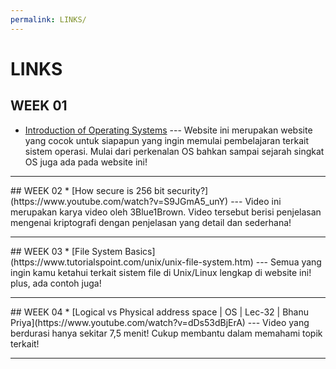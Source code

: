 ```yaml
---
permalink: LINKS/
---
```

# LINKS
## WEEK 01
* [Introduction of Operating Systems](https://www.geeksforgeeks.org/introduction-of-operating-system-set-1/) ---
  Website ini merupakan website yang cocok untuk siapapun yang ingin memulai pembelajaran terkait sistem operasi. Mulai dari perkenalan OS bahkan sampai sejarah singkat OS juga ada pada website ini!
<hr>
## WEEK 02
* [How secure is 256 bit security?](https://www.youtube.com/watch?v=S9JGmA5_unY) ---
  Video ini merupakan karya video oleh 3Blue1Brown. Video tersebut berisi penjelasan mengenai kriptografi dengan penjelasan yang detail dan sederhana!
<hr>
## WEEK 03
* [File System Basics](https://www.tutorialspoint.com/unix/unix-file-system.htm) ---
  Semua yang ingin kamu ketahui terkait sistem file di Unix/Linux lengkap di website ini! plus, ada contoh juga!
<hr>
## WEEK 04
* [Logical vs Physical address space | OS | Lec-32 | Bhanu Priya](https://www.youtube.com/watch?v=dDs53dBjErA) ---
  Video yang berdurasi hanya sekitar 7,5 menit! Cukup membantu dalam memahami topik terkait!
<hr>
